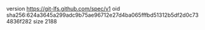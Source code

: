 version https://git-lfs.github.com/spec/v1
oid sha256:624a3645a299adc9b75ae96712e27d4ba065fffbd51312b5df2d0c734836f282
size 2188
